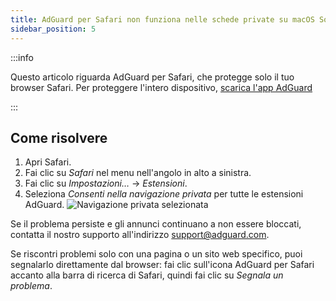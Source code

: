```yaml
---
title: AdGuard per Safari non funziona nelle schede private su macOS Sonoma
sidebar_position: 5
---
```


:::info

Questo articolo riguarda AdGuard per Safari, che protegge solo il tuo browser Safari. Per proteggere l'intero dispositivo, [scarica l'app AdGuard](https://agrd.io/download-kb-adblock)

:::

## Come risolvere

1. Apri Safari.
2. Fai clic su _Safari_ nel menu nell'angolo in alto a sinistra.
3. Fai clic su _Impostazioni…_ → _Estensioni_.
4. Seleziona _Consenti nella navigazione privata_ per tutte le estensioni AdGuard.
 ![Navigazione privata selezionata](https://cdn.adtidy.org/content/Kb/ad_blocker/safari/adg-safari-sonoma-private.png)

Se il problema persiste e gli annunci continuano a non essere bloccati, contatta il nostro supporto all'indirizzo support@adguard.com.

Se riscontri problemi solo con una pagina o un sito web specifico, puoi segnalarlo direttamente dal browser: fai clic sull'icona AdGuard per Safari accanto alla barra di ricerca di Safari, quindi fai clic su _Segnala un problema_.
